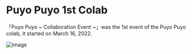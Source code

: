 # Puyo Puyo 1st Colab
「Puyo Puyo ~ Collaboration Event ~」was the 1st event of the Puyo Puyo colab, it started on March 16, 2022.

![image](https://github.com/user-attachments/assets/ae8fc04a-5b38-42a4-af7a-7fd01de4d8ce)
